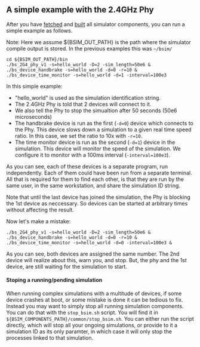 ## A simple example with the 2.4GHz Phy

After you have [fetched](fetching.md) and [built](building.md) all simulator
components, you can run a simple example as follows.

Note: Here we assume ${BSIM_OUT_PATH} is the path where the simulator compile
output is stored.
In the previous examples this was `~/bsim/`

```
cd ${BSIM_OUT_PATH}/bin
./bs_2G4_phy_v1 -s=hello_world -D=2 -sim_length=50e6 &
./bs_device_handbrake -s=hello_world -d=0 -r=10 &
./bs_device_time_monitor -s=hello_world -d=1 -interval=100e3
```

In this simple example:

* "hello_world" is used as the simulation identification string.
* The 2.4GHz Phy is told that 2 devices will connect to it.
* We also tell the Phy to stop the simualtion after 50 seconds (50e6
  microseconds)
* The handbrake device is run as the first (`-d=0`) device which connects to
  the Phy. This device slows down a simulation to a given real time speed
  ratio. In this case, we set the ratio to 10x with `-r=10`.
* The time monitor device is run as the second (`-d=1`) device in the
  simulation. This device will monitor the speed of the simulation. We
  configure it to monitor with a 100ms interval (`-interval=100e3`).

As you can see, each of these devices is a separate program, run independently.
Each of them could have been run from a separate terminal.
All that is required for them to find each other, is that they are run by the
same user, in the same workstation, and share the simulation ID string.

Note that until the last device has joined the simulation, the Phy is blocking
the 1st device as neccessary.
So devices can be started at arbitrary times without affecting the result.

Now let's make a mistake:

```
./bs_2G4_phy_v1 -s=hello_world -D=2 -sim_length=50e6 &
./bs_device_handbrake -s=hello_world -d=0 -r=10 &
./bs_device_time_monitor -s=hello_world -d=0 -interval=100e3 &
```

As you can see, both devices are assigned the same number. The 2nd device will
realize about this, warn you, and stop.
But, the phy and the 1st device, are still waiting for the simulation to start.

#### Stoping a running/pending simulation

When running complex simulations with a multitude of devices, if some device
crashes at boot, or some mistake is done it can be tedious to fix. Instead you
may want to simply stop all running simulation components. You can do that with
the `stop_bsim.sh` script.
You will find it in
`${BSIM_COMPONENTS_PATH}/common/stop_bsim.sh`.
You can either run the script directly, which will stop all your ongoing
simulations, or provide to it a simulation ID as its only paramter, in which
case it will only stop the processes linked to that simulation.
